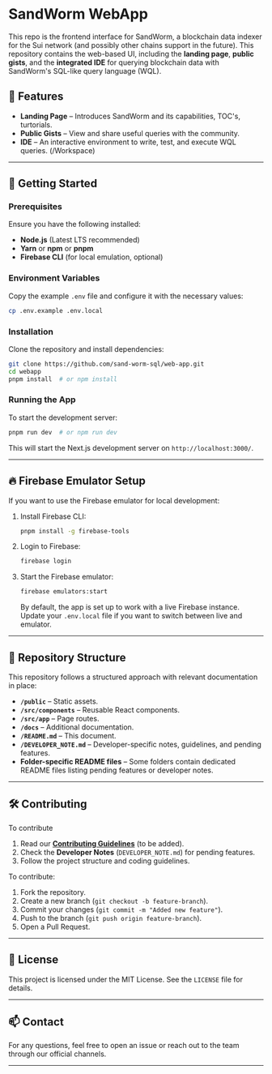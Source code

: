 # SandWorm WebApp

This repo is the frontend interface for SandWorm, a blockchain data indexer for the Sui network (and possibly other chains support in the future). This repository contains the web-based UI, including the **landing page**, **public gists**, and the **integrated IDE** for querying blockchain data with SandWorm's SQL-like query language (WQL).

## 🚀 Features

- **Landing Page** – Introduces SandWorm and its capabilities, TOC's, turtorials.
- **Public Gists** – View and share useful queries with the community.
- **IDE** – An interactive environment to write, test, and execute WQL queries. (/Workspace)

---

## 📖 Getting Started

### Prerequisites

Ensure you have the following installed:

- **Node.js** (Latest LTS recommended)
- **Yarn** or **npm** or **pnpm**
- **Firebase CLI** (for local emulation, optional)

### Environment Variables

Copy the example `.env` file and configure it with the necessary values:

```sh
cp .env.example .env.local
```

### Installation

Clone the repository and install dependencies:

```sh
git clone https://github.com/sand-worm-sql/web-app.git
cd webapp
pnpm install  # or npm install
```

### Running the App

To start the development server:

```sh
pnpm run dev  # or npm run dev
```

This will start the Next.js development server on `http://localhost:3000/`.

---

## 🔥 Firebase Emulator Setup

If you want to use the Firebase emulator for local development:

1. Install Firebase CLI:
   ```sh
   pnpm install -g firebase-tools
   ```
2. Login to Firebase:
   ```sh
   firebase login
   ```
3. Start the Firebase emulator:
   ```sh
   firebase emulators:start
   ```
   By default, the app is set up to work with a live Firebase instance. Update your `.env.local` file if you want to switch between live and emulator.

---

## 📂 Repository Structure

This repository follows a structured approach with relevant documentation in place:

- **`/public`** – Static assets.
- **`/src/components`** – Reusable React components.
- **`/src/app`** – Page routes.
- **`/docs`** – Additional documentation.
- **`/README.md`** – This document.
- **`/DEVELOPER_NOTE.md`** – Developer-specific notes, guidelines, and pending features.
- **Folder-specific README files** – Some folders contain dedicated README files listing pending features or developer notes.

---

## 🛠 Contributing

To contribute

1. Read our **[Contributing Guidelines](CONTRIBUTING.md)** (to be added).
2. Check the **Developer Notes** (`DEVELOPER_NOTE.md`) for pending features.
3. Follow the project structure and coding guidelines.

To contribute:

1. Fork the repository.
2. Create a new branch (`git checkout -b feature-branch`).
3. Commit your changes (`git commit -m "Added new feature"`).
4. Push to the branch (`git push origin feature-branch`).
5. Open a Pull Request.

---

## 📜 License

This project is licensed under the MIT License. See the `LICENSE` file for details.

---

## 📫 Contact

For any questions, feel free to open an issue or reach out to the team through our official channels.

---
